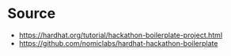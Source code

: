 # Source
- https://hardhat.org/tutorial/hackathon-boilerplate-project.html
- https://github.com/nomiclabs/hardhat-hackathon-boilerplate
